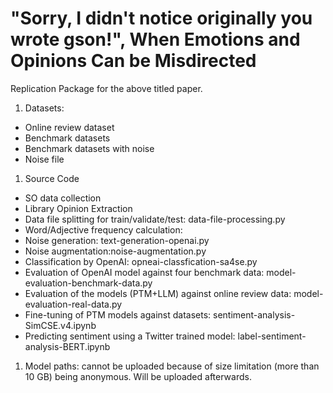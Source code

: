# "Sorry, I didn't notice originally you wrote gson!", When Emotions and Opinions Can be Misdirected
Replication Package for the above titled paper.

1. Datasets:
- Online review dataset
- Benchmark datasets
- Benchmark datasets with noise
- Noise file
1. Source Code
- SO data collection
- Library Opinion Extraction
- Data file splitting for train/validate/test: data-file-processing.py
- Word/Adjective frequency calculation: 
- Noise generation: text-generation-openai.py
- Noise augmentation:noise-augmentation.py
- Classification by OpenAI: opneai-classfication-sa4se.py
- Evaluation of OpenAI model against four benchmark data: model-evaluation-benchmark-data.py
- Evaluation of the models (PTM+LLM) against online review data: model-evaluation-real-data.py
- Fine-tuning of PTM models against datasets: sentiment-analysis-SimCSE.v4.ipynb
- Predicting sentiment using a Twitter trained model: label-sentiment-analysis-BERT.ipynb
1. Model paths: cannot be uploaded because of size limitation (more than 10 GB) being anonymous. Will be uploaded afterwards.

